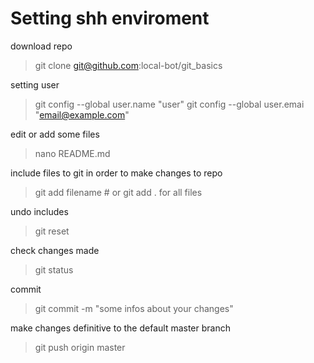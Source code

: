 
# Setting shh enviroment

download repo
> git clone git@github.com:local-bot/git_basics

setting user
> git config --global user.name "user"
> git config --global user.emai "email@example.com"


edit or add some files
>nano README.md

include files to git in order to make changes to repo
> git add filename # or git add . for all files

undo includes
> git reset

check changes made
> git status

commit
> git commit -m "some infos about your changes"

make changes definitive to the default master branch
> git push origin master
